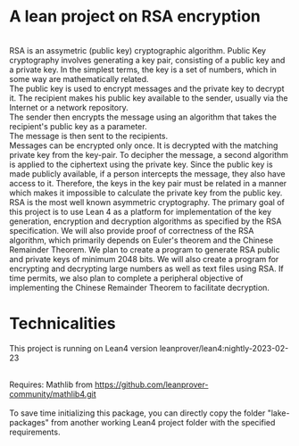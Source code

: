 # A lean project on RSA encryption
<br />
RSA is an assymetric (public key) cryptographic algorithm. Public Key cryptography involves
generating a key pair, consisting of a public key and a private key. In the simplest
terms, the key is a set of numbers, which in some way are mathematically related.<br />
The public key is used to encrypt messages and the private key to decrypt it. The recipient makes his public key available to the sender,
usually via the Internet or a network repository.<br /> The sender then encrypts the message using an algorithm that takes the recipient's public key as a parameter.<br />
The message is then sent to the recipients.<br /> Messages can be encrypted only once. It is decrypted with the matching private key from the key-pair. 
To decipher the message,
a second algorithm is applied to the ciphertext using the private key.   
Since the public key is made publicly available, if a person intercepts the message, they also have access to it.
Therefore, the keys in the key pair must be related in a manner which makes it impossible to calculate the private key from the public key.
RSA is the most well known asymmetric cryptography. 
The primary goal of this project is to use Lean 4 as a platform for implementation of the key generation, encryption and
decryption algorithms as specified by the RSA specification. We will also provide proof of correctness of the RSA algorithm, which primarily depends on Euler's theorem and the Chinese Remainder Theorem. 
We plan to create a program to generate RSA public and private keys of minimum 2048 bits.
We will also create a program for encrypting and decrypting large numbers as well as text files using RSA. If time permits, we also plan to complete a peripheral objective of implementing the Chinese Remainder Theorem to facilitate decryption.


# Technicalities
This project is running on Lean4 version leanprover/lean4:nightly-2023-02-23 <br /> <br />

Requires: Mathlib from https://github.com/leanprover-community/mathlib4.git <br /> <br />
To save time initializing this package, you can directly copy the folder "lake-packages" from another working Lean4 project folder with the specified requirements.


